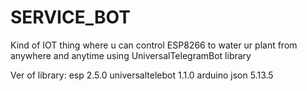 # SERVICE_BOT
Kind of IOT thing where u can control ESP8266 to water ur plant from anywhere and anytime using UniversalTelegramBot library

Ver of library:
esp 2.5.0
universaltelebot 1.1.0
arduino json 5.13.5
